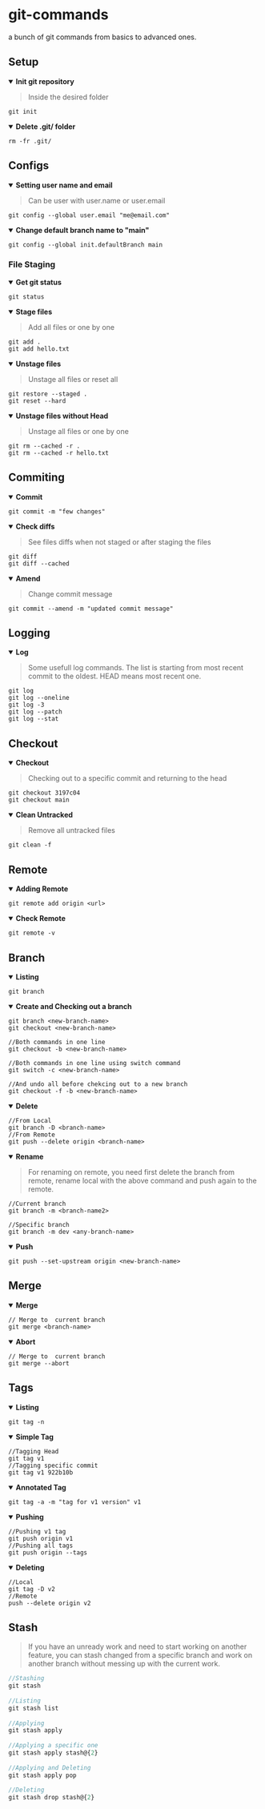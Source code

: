 # git-commands
a bunch of git commands from basics to advanced ones.


## Setup
<details open><summary><b> Init git repository </b></summary>
  
> Inside the desired folder
  
```
git init
```    
</details>

<details open><summary><b> Delete .git/ folder </b></summary>
  
```
rm -fr .git/
```    
</details>


## Configs
<details open><summary><b> Setting user name and email </b></summary>

> Can be user with user.name or user.email

```
git config --global user.email "me@email.com"
```    
</details>

<details open><summary><b> Change default branch name to "main" </b></summary>

```
git config --global init.defaultBranch main
```    
</details>


### File Staging
<details open><summary><b> Get git status </b></summary>

```
git status
```    
</details>

<details open><summary><b> Stage files </b></summary>

> Add all files or one by one
  
```
git add .
git add hello.txt
```    
</details>

<details open><summary><b> Unstage files </b></summary>
  
> Unstage all files or reset all
  
```
git restore --staged .
git reset --hard
```    
</details>


<details open><summary><b> Unstage files without Head </b></summary>

> Unstage all files or one by one
  
```
git rm --cached -r .
git rm --cached -r hello.txt
```    
</details>


## Commiting

<details open><summary><b> Commit </b></summary>
  
```
git commit -m "few changes"
```    
</details>

<details open><summary><b> Check diffs </b></summary>
  
> See files diffs when not staged or after staging the files
  
```
git diff 
git diff --cached
```    
</details>

<details open><summary><b> Amend </b></summary>
  
> Change commit message
  
```
git commit --amend -m "updated commit message"
```    
</details>

## Logging

<details open><summary><b> Log </b></summary>
  
> Some usefull log commands. The list is starting from most recent commit to the oldest. HEAD means most recent one.
  
```
git log
git log --oneline
git log -3 
git log --patch
git log --stat
```    
</details>

## Checkout

<details open><summary><b> Checkout </b></summary>
  
> Checking out to a specific commit and returning to the head
  
```
git checkout 3197c04
git checkout main
```    
</details>

<details open><summary><b> Clean Untracked </b></summary>
  
> Remove all untracked files
  
```
git clean -f
```    
</details>


## Remote

<details open><summary><b> Adding Remote </b></summary>
  
```
git remote add origin <url>
```    
</details>

<details open><summary><b> Check Remote </b></summary>
  
```
git remote -v
```    
</details>
  
## Branch

<details open><summary><b> Listing </b></summary>
  
```
git branch
```    
</details>

<details open><summary><b> Create and Checking out a branch </b></summary>
  
```
git branch <new-branch-name>
git checkout <new-branch-name>
  
//Both commands in one line
git checkout -b <new-branch-name>
  
//Both commands in one line using switch command
git switch -c <new-branch-name>
  
//And undo all before chekcing out to a new branch
git checkout -f -b <new-branch-name>
```    
</details>
  
  
<details open><summary><b> Delete </b></summary>
  
```
//From Local
git branch -D <branch-name>
//From Remote
git push --delete origin <branch-name>
```    
</details>  
  
  
<details open><summary><b> Rename </b></summary>
 
> For renaming on remote, you need first delete the branch from remote, rename local with the above command and push again to the remote.
  
```
//Current branch
git branch -m <branch-name2>
  
//Specific branch  
git branch -m dev <any-branch-name>
```    
</details>  

  
<details open><summary><b> Push </b></summary>
  
```
git push --set-upstream origin <new-branch-name>
```    
</details>  
  

## Merge
  
<details open><summary><b> Merge </b></summary>
  
```
// Merge to  current branch
git merge <branch-name>
```    
</details>  
  
<details open><summary><b> Abort </b></summary>
  
```
// Merge to  current branch
git merge --abort
```    
</details>  
  
  
## Tags
  

<details open><summary><b> Listing </b></summary>
  
```
git tag -n
```    
</details>  
  
<details open><summary><b> Simple Tag </b></summary>
  
```
//Tagging Head
git tag v1
//Tagging specific commit
git tag v1 922b10b
```    
</details>  

<details open><summary><b> Annotated Tag </b></summary>
  
```
git tag -a -m "tag for v1 version" v1  
```    
</details>  
  
<details open><summary><b> Pushing </b></summary>
  
```
//Pushing v1 tag
git push origin v1
//Pushing all tags
git push origin --tags
```    
</details> 
  
    
<details open><summary><b> Deleting </b></summary>
  
```
//Local
git tag -D v2
//Remote
push --delete origin v2
```    
</details> 
  
  
  
## Stash

> If you have an unready work and need to start working on another feature, you can stash changed from a specific branch and work on another branch without messing up with the current work.
  
```js
//Stashing
git stash
  
//Listing
git stash list
  
//Applying  
git stash apply
  
//Applying a specific one 
git stash apply stash@{2}
  
//Applying and Deleting
git stash apply pop
  
//Deleting
git stash drop stash@{2}
```    


  


